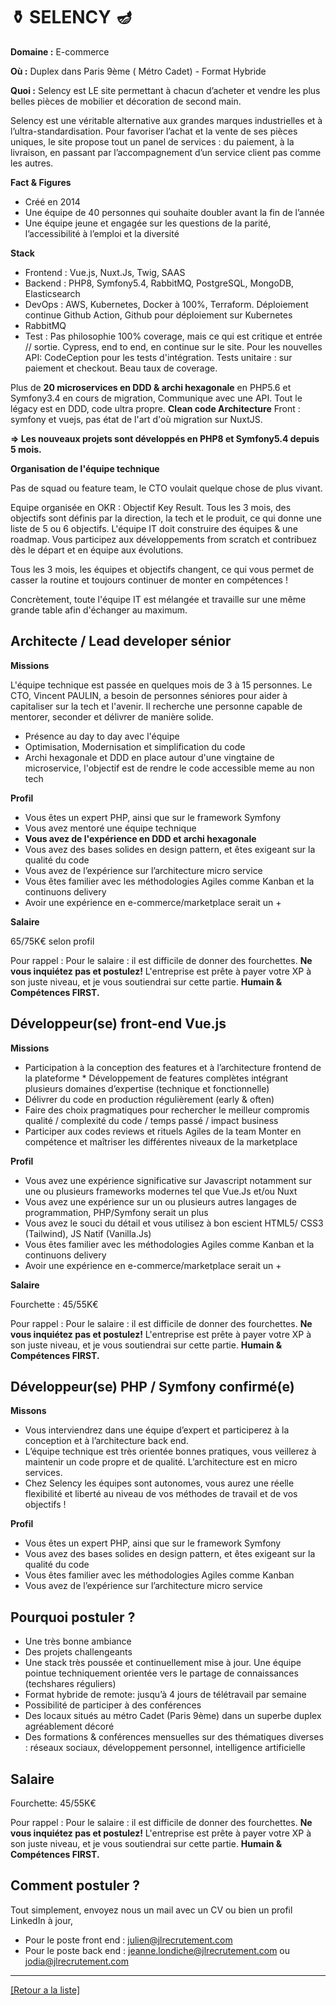 # ⚱️ SELENCY 🪔

**Domaine :** E-commerce 

**Où :**  Duplex dans Paris 9ème ( Métro Cadet) - Format Hybride

**Quoi :** Selency est LE site permettant à chacun d’acheter et vendre les plus belles pièces de mobilier et décoration de second main.

Selency est une véritable alternative aux grandes marques industrielles et à l’ultra-standardisation. Pour favoriser l’achat et la vente de ses pièces uniques, le site propose tout un panel de services : du paiement, à la livraison, en passant par l’accompagnement d’un service client pas comme les autres.

**Fact & Figures**

* Créé en 2014
* Une équipe de 40 personnes qui souhaite doubler avant la fin de l’année
* Une équipe jeune et engagée sur les questions de la parité, l’accessibilité à l’emploi et la diversité

**Stack**

* Frontend : Vue.js, Nuxt.Js, Twig, SAAS
* Backend : PHP8, Symfony5.4, RabbitMQ, PostgreSQL, MongoDB, Elasticsearch
* DevOps : AWS, Kubernetes,  Docker à 100%, Terraform. Déploiement continue Github Action, Github pour déploiement sur Kubernetes
* RabbitMQ
* Test : Pas philosophie 100% coverage, mais ce qui est critique et entrée // sortie. Cypress, end to end, en continue sur le site. Pour les nouvelles API: CodeCeption pour les tests d'intégration. Tests unitaire : sur paiement et checkout. Beau taux de coverage.

Plus de **20 microservices en DDD & archi hexagonale** en PHP5.6 et Symfony3.4 en cours de migration, Communique avec une API.
Tout le légacy est en DDD, code ultra propre. **Clean code Architecture**
Front : symfony et vuejs, pas état de l'art d'où migration sur NuxtJS.

**=> Les nouveaux projets sont développés en PHP8 et Symfony5.4 depuis 5 mois.**

**Organisation de l'équipe technique**

Pas de squad ou feature team, le CTO voulait quelque chose de plus vivant.

Equipe organisée en OKR : Objectif Key Result. Tous les 3 mois, des objectifs sont définis par la direction, la tech et le produit, ce qui donne une liste de 5 ou 6 objectifs. L'équipe IT doit construire des équipes & une roadmap. Vous participez aux développements from scratch et contribuez dès le départ et en équipe aux évolutions.

Tous les 3 mois, les équipes et objectifs changent, ce qui vous permet de casser la routine et toujours continuer de monter en compétences !

Concrètement, toute l'équipe IT est mélangée et travaille sur une même grande table afin d'échanger au maximum.


## Architecte / Lead developer sénior

**Missions**

L'équipe technique est passée en quelques mois de 3 à 15 personnes. Le CTO, Vincent PAULIN, a besoin de personnes séniores pour aider à capitaliser sur la tech et l'avenir. Il recherche une personne capable de mentorer, seconder et délivrer de manière solide.

* Présence au day to day avec l'équipe
* Optimisation, Modernisation et simplification du code
* Archi hexagonale et DDD en place autour d'une vingtaine de microservice, l'objectif est de rendre le code accessible meme au non tech

**Profil**

* Vous êtes un expert PHP, ainsi que sur le framework Symfony
* Vous avez mentoré une équipe technique
* **Vous avez de l'expérience en DDD et archi hexagonale**
* Vous avez des bases solides en design pattern, et êtes exigeant sur la qualité du code
* Vous avez de l’expérience sur l’architecture micro service 
* Vous êtes familier avec les méthodologies Agiles comme Kanban et la continuons delivery
* Avoir une expérience en e-commerce/marketplace serait un +

**Salaire**

65/75K€ selon profil

Pour rappel :  Pour le salaire : il est difficile de donner des fourchettes. **Ne vous inquiétez pas et postulez!** L'entreprise est prête à payer votre XP à son juste niveau, et je vous soutiendrai sur cette partie. **Humain & Compétences FIRST.**


## Développeur(se) front-end Vue.js

**Missions**

* Participation à la conception des features et à l’architecture frontend de la plateforme * Développement de features complètes intégrant plusieurs domaines d’expertise (technique et fonctionnelle)
* Délivrer du code en production régulièrement (early & often)
* Faire des choix pragmatiques pour rechercher le meilleur compromis qualité / complexité du code / temps passé / impact business
* Participer aux codes reviews et rituels Agiles de la team
Monter en compétence et maîtriser les différentes niveaux de la marketplace

**Profil**

* Vous avez une expérience significative sur Javascript notamment sur une ou plusieurs frameworks modernes tel que Vue.Js et/ou Nuxt
* Vous avez une expérience sur un ou plusieurs autres langages de programmation, PHP/Symfony serait un plus
* Vous avez le souci du détail et vous utilisez à bon escient HTML5/ CSS3 (Tailwind), JS Natif (Vanilla.Js) 
* Vous êtes familier avec les méthodologies Agiles comme Kanban et la continuons delivery
* Avoir une expérience en e-commerce/marketplace serait un +

**Salaire**

Fourchette : 45/55K€ 

Pour rappel :  Pour le salaire : il est difficile de donner des fourchettes. **Ne vous inquiétez pas et postulez!** L'entreprise est prête à payer votre XP à son juste niveau, et je vous soutiendrai sur cette partie. **Humain & Compétences FIRST.**


## Développeur(se) PHP / Symfony confirmé(e)

**Missons**

* Vous interviendrez dans une équipe d’expert et participerez à la conception et à l’architecture back end. 
* L’équipe technique est très orientée bonnes pratiques, vous veillerez à maintenir un code propre et de qualité. L’architecture est en micro services. 
* Chez Selency les équipes sont autonomes, vous aurez une réelle flexibilité et liberté au niveau de vos méthodes de travail et de vos objectifs ! 

**Profil**

* Vous êtes un expert PHP, ainsi que sur le framework Symfony
* Vous avez des bases solides en design pattern, et êtes exigeant sur la qualité du code
* Vous êtes familier avec les méthodologies Agiles comme Kanban
* Vous avez de l’expérience sur l’architecture micro service 

## Pourquoi postuler ?

* Une très bonne ambiance
* Des projets challengeants 
* Une stack très poussée et continuellement mise à jour. Une équipe pointue techniquement orientée vers le partage de connaissances (techshares réguliers)
* Format hybride de remote: jusqu’à 4 jours de télétravail par semaine
* Possibilité de participer à des conférences
* Des locaux situés au métro Cadet (Paris 9ème) dans un superbe duplex agréablement décoré 
* Des formations & conférences mensuelles sur des thématiques diverses : réseaux sociaux, développement personnel, intelligence artificielle

## Salaire 

Fourchette: 45/55K€ 

Pour rappel :  Pour le salaire : il est difficile de donner des fourchettes. **Ne vous inquiétez pas et postulez!** L'entreprise est prête à payer votre XP à son juste niveau, et je vous soutiendrai sur cette partie. **Humain & Compétences FIRST.**


## Comment postuler ? 

Tout simplement, envoyez nous un mail avec un CV ou bien un profil LinkedIn à jour, 
* Pour le poste front end : julien@jlrecrutement.com 
* Pour le poste back end : jeanne.londiche@jlrecrutement.com ou jodia@jlrecrutement.com


----
<a href="https://github.com/jlondiche/job-board-php/blob/master/README.md">[Retour a la liste]</a>
